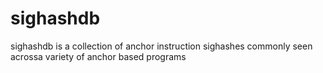 # sighashdb

sighashdb is a collection of anchor instruction sighashes commonly seen acrossa variety of anchor based programs
